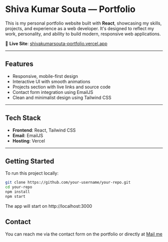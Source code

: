 # Shiva Kumar Souta — Portfolio

This is my personal portfolio website built with **React**, showcasing my skills, projects, and experience as a web developer. It's designed to reflect my work, personality, and ability to build modern, responsive web applications.

🔗 **Live Site**: <a href="https://shivakumarsouta-portfolio.vercel.app/" target="_blank" rel="noopener noreferrer">shivakumarsouta-portfolio.vercel.app</a>

---

## Features

- Responsive, mobile-first design
- Interactive UI with smooth animations
- Projects section with live links and source code
- Contact form integration using EmailJS
- Clean and minimalist design using Tailwind CSS

---

## Tech Stack

- **Frontend**: React, Tailwind CSS
- **Email**: EmailJS
- **Hosting**: Vercel

---

## Getting Started

To run this project locally:

```bash
git clone https://github.com/your-username/your-repo.git
cd your-repo
npm install
npm start
```

The app will start on http://localhost:3000

## Contact
You can reach me via the contact form on the portfolio or directly at
<a href="mailto:shivakumarsouta0@gmail.com" target="_blank" rel="noopener noreferrer">Mail me</a>